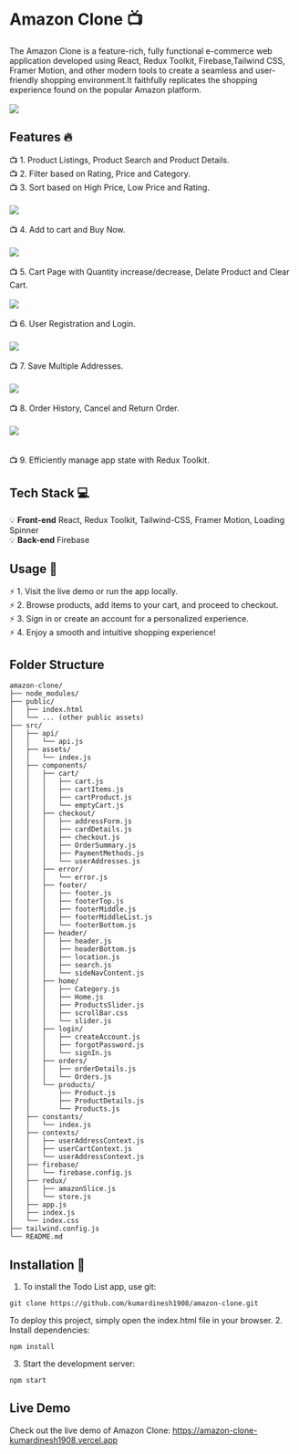 # Amazon Clone :tv:
The Amazon Clone is a feature-rich, fully functional e-commerce web application developed using React,  Redux Toolkit, Firebase,Tailwind CSS, Framer Motion, and other modern tools to create a seamless and user-friendly shopping environment.It faithfully replicates the shopping experience found on the popular Amazon platform.</br>
</br>
<img src="/screenshots/amazon homepage.png">
</br>
## Features :fire:
:tv: 1. Product Listings, Product Search and Product Details.</br>
:tv: 2. Filter based on Rating, Price and Category.</br>
:tv: 3. Sort based on High Price, Low Price and Rating.</br>
</br>
<img src="/screenshots/Filter page.png"></br>
</br>
:tv: 4. Add to cart and Buy Now.</br>
</br>
<img src="/screenshots/details page.png"></br>
</br>
:tv: 5. Cart Page with Quantity increase/decrease, Delate Product and Clear Cart.</br>
</br>
<img src="/screenshots/cart page.png"></br>
</br>
:tv: 6. User Registration and Login.</br>
</br>
<img src="/screenshots/login page.png"></br>
</br>
:tv: 7. Save Multiple Addresses.</br>
</br>
<img src="/screenshots/address page.png"></br>
</br>
:tv: 8. Order History, Cancel and Return Order.</br>
</br>
<img src="/screenshots/orders page.png"></br>
</br>
</br>
:tv: 9. Efficiently manage app state with Redux Toolkit.</br>

## Tech Stack :computer:
:bulb: **Front-end** React, Redux Toolkit, Tailwind-CSS, Framer Motion, Loading Spinner</br>
:bulb: **Back-end** Firebase</br>

## Usage :pencil:
:zap: 1. Visit the live demo or run the app locally.<br>
:zap: 2. Browse products, add items to your cart, and proceed to checkout.<br>
:zap: 3. Sign in or create an account for a personalized experience.<br>
:zap: 4. Enjoy a smooth and intuitive shopping experience!<br>

## Folder Structure
```
amazon-clone/
├── node_modules/
├── public/
│   ├── index.html
│   └── ... (other public assets)
├── src/
│   ├── api/
│   │   └── api.js
│   ├── assets/
│   │   └── index.js
│   ├── components/
│   │   ├── cart/
│   │   │   ├── cart.js
│   │   │   ├── cartItems.js
│   │   │   ├── cartProduct.js
│   │   │   └── emptyCart.js
│   │   ├── checkout/
│   │   │   ├── addressForm.js
│   │   │   ├── cardDetails.js
│   │   │   ├── checkout.js
│   │   │   ├── OrderSummary.js
│   │   │   ├── PaymentMethods.js
│   │   │   └── userAddresses.js
│   │   ├── error/
│   │   │   └── error.js
│   │   ├── footer/
│   │   │   ├── footer.js
│   │   │   ├── footerTop.js
│   │   │   ├── footerMiddle.js
│   │   │   ├── footerMiddleList.js
│   │   │   └── footerBottom.js
│   │   ├── header/
│   │   │   ├── header.js
│   │   │   ├── headerBottom.js
│   │   │   ├── location.js
│   │   │   ├── search.js
│   │   │   └── sideNavContent.js
│   │   ├── home/
│   │   │   ├── Category.js
│   │   │   ├── Home.js
│   │   │   ├── ProductsSlider.js
│   │   │   ├── scrollBar.css
│   │   │   └── slider.js
│   │   ├── login/
│   │   │   ├── createAccount.js
│   │   │   ├── forgotPassword.js
│   │   │   └── signIn.js
│   │   ├── orders/
│   │   │   ├── orderDetails.js
│   │   │   └── Orders.js
│   │   └── products/
│   │       ├── Product.js
│   │       ├── ProductDetails.js
│   │       └── Products.js
│   ├── constants/
│   │   └── index.js
│   ├── contexts/
│   │   ├── userAddressContext.js
│   │   ├── userCartContext.js
│   │   └── userAddressContext.js
│   ├── firebase/
│   │   └── firebase.config.js
│   ├── redux/
│   │   ├── amazonSlice.js
│   │   └── store.js
│   ├── app.js
│   ├── index.js
│   └── index.css
├── tailwind.config.js
└── README.md
```
## Installation :notebook:
1. To install the Todo List app, use git:
```
git clone https://github.com/kumardinesh1908/amazon-clone.git
```
To deploy this project, simply open the index.html file in your browser.
2. Install dependencies: 
```
npm install
```
3. Start the development server: 
```
npm start
```

## Live Demo
Check out the live demo of Amazon Clone: https://amazon-clone-kumardinesh1908.vercel.app

